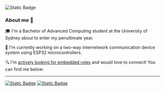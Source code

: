 ![Static Badge](https://github-readme-streak-stats.herokuapp.com/?user=szynl&theme=graywhite&hide_border=false)

### About me 👋
🎓 I'm a Bachelor of Advanced Computing student at the University of Sydney about to enter my penultimate year.

🔨 I'm currently working on a two-way internetwork communication device system using ESP32 microcontrollers.

🔍 I'm <ins>actively looking for embedded roles</ins> and would love to connect! You can find me below: 

---
[![Static Badge](https://img.shields.io/badge/LinkedIn-black)](https://www.linkedin.com/in/serenazhuoyanli/)
[![Static Badge](https://img.shields.io/badge/Email-black)](mailto:seli6857@uni.sydney.edu.au)
